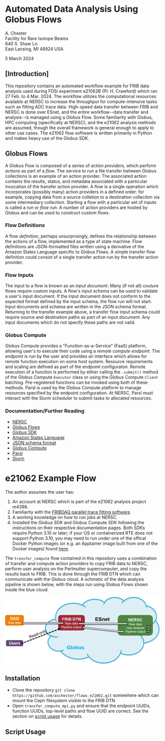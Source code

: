 # Automated Data Analysis Using Globus Flows
A. Chester  
Facility for Rare Isotope Beams  
640 S. Shaw Ln.  
East Lansing, MI 48924 USA  

5 March 2024  

## [Introduction]
This repository contains an automated workflow example for FRIB data analysis used during FDSi experiment e21062B (PI: H. Crawford) which ran 27 Feb. to 4 Mar. 2024. The workflow utilizes the computational resources available at NERSC to increase the throughput for compute-intensive tasks such as fitting ADC trace data. High-speed data transfer between FRIB and NERSC is done over ESnet, and the entire workflow--data transfer and analysis--is managed using a Globus Flow. Some familiarity with Globus, HPC computing (specifically at NERSC), and the e21062 analysis methods are assumed, though the overall framework is general enough to apply to other use cases. The e21062 flow software is written primarily in Python and makes heavy use of the Globus SDK.

## Globus Flows
A Globus Flow is composed of a series of _action providers_, which perform _actions_ as part of a _flow_. The service to run a file transfer between Globus collections is an example of an action provider. The associated action contains the results, status, and metadata associated with a particular invocation of the transfer action provider. A flow is a single operation which incorporates (possibly many) action providers in a defined order: for example, copying data from a source colletion to a destination colleciton via some intermediary collection. Starting a flow with a particular set of inputs is called a _run_ or _flow run_. A number of action providers are hosted by Globus and can be used to construct custom flows.

### Flow Definitions
A flow _definition_, perhaps unsurprisingly, defines the relationship between the actions of a flow, implemented as a type of state machine. Flow definitions are JSON-formatted files written using a derivative of the Amazon States Language specific to Globus Flows. A simple transfer flow definition could consist of a single transfer action run by the transfer action provider.

### Flow Inputs
The input to a flow is known as an _input document_. Many (if not all) couture flows require custom inputs. A flow's _input schema_ can be used to validate a user's input document. If the input document does not conform to the expected format defined by the input schema, the flow run will not start. Input documents and schema are written in the JSON schema format. Returning to the transfer example above, a transfer flow input schema could require source and destination paths as part of an input document. Any input documents which do not specify these paths are not valid.

### Globus Compute
Globus Compute provides a "Function-as-a-Service" (FaaS) platform, allowing user's to execute their code using a remote _compute endpoint_. The endpoint is run by the user and provides an interface which allows for remote function execution on some host system. Resource requirements and scaling are defined as part of the endpoint configuraton. Remote execution of a function is performed by either calling the `.submit()` method of the Globus Compute `Executor` class or using the Globus Compute `Client` batching. Pre-registered functions can be invoked using both of these methods. Parsl is used by the Globus Compute platform to manage resources specified by the endpoint configuration. At NERSC, Parsl must interact with the Slurm scheduler to submit tasks to allocated resources.

### Documentation/Further Reading
- [NERSC](https://docs.nersc.gov/)
- [Globus Flows](https://docs.globus.org/api/flows/)
- [Globus SDK](https://globus-sdk-python.readthedocs.io/en/stable/installation.html)
- [Amazon States Language](https://docs.aws.amazon.com/step-functions/latest/dg/concepts-amazon-states-language.html)
- [JSON schema format](https://json-schema.org/learn/getting-started-step-by-step)
- [Globus Compute](https://funcx.readthedocs.io/en/latest/endpoints.html)
- [Parsl](https://parsl.readthedocs.io/en/stable/#)
- [Slurm](https://slurm.schedmd.com/)

# e21062 Example Flow
The author assumes the user has:
1. An account at NERSC which is part of the e21062 analysis project m4386.
2. Familiarity with the [FRIBDAQ parallel trace fitting software](https://github.com/FRIBDAQ/DDASToys).
3. A working knowledge on how to run jobs at NERSC.
4. Installed the Globus SDK and Globus Compute SDK following the instrucitons on their respective documentation pages. Both SDKs require Python 3.10 or later; if your OS or containerized RTE does not support Python 3.10, you may need to run under one of the offical Docker Python images (or e.g. an Apptainer image built from one of the Docker images) found [here](https://hub.docker.com/_/python).

The `transfer_compute` flow contained in this repository uses a combination of transfer and compute action providers to copy FRIB data to NERSC, perform user analysis on the Perlmutter supercomputer, and copy the results back to FRIB. This is done through the FRIB DTN which can communicate with the Globus cloud. A schmatic of the data analysis pipeline is shown below, with the steps run using Globus Flows shown inside the blue cloud.

![e21062 Example Flow](images/e21062_flow.png)

## Installation
- Clone the repository `git clone https://github.com/aschester/flows_e21062.git` somewhere which can mount the Ceph filesystem visible to the FRIB DTN.
- Open `transfer_compute_mpi.py` and ensure that the endpoint UUIDs, function UUIDs, top-level paths and flow UUID are correct. See the section on [script usage](#script-usage) for details.

## Script Usage